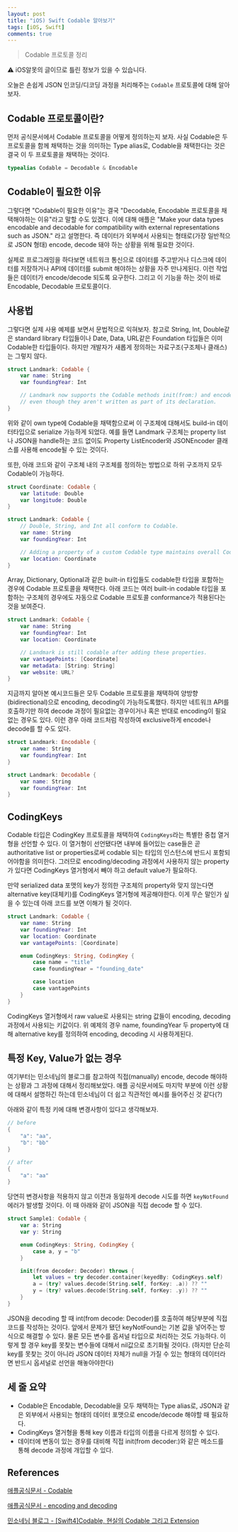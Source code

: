 ```yaml
---
layout: post
title: "iOS) Swift Codable 알아보기"
tags: [iOS, Swift]
comments: true
---
```


> Codable 프로토콜 정리  

⚠ iOS알못의 글이므로 틀린 정보가 있을 수 있습니다.  

오늘은 손쉽게 JSON 인코딩/디코딩 과정을 처리해주는 `Codable` 프로토콜에 대해 알아보자.

## Codable 프로토콜이란?

먼저 공식문서에서 Codable 프로토콜을 어떻게 정의하는지 보자. 사실 Codable은 두 프로토콜을 함께 채택하는 것을 의미하는 Type alias로, Codable을 채택한다는 것은 결국 이 두 프로토콜을 채택하는 것이다.

```swift
typealias Codable = Decodable & Encodable
```

## Codable이 필요한 이유

그렇다면 "Codable이 필요한 이유"는 결국 "Decodable, Encodable 프로토콜을 채택해야하는 이유"라고 말할 수도 있겠다. 이에 대해 애플은 "Make your data types encodable and decodable for compatibility with external representations such as JSON." 라고 설명한다. 즉 데이터가 외부에서 사용되는 형태로(가장 일반적으로 JSON 형태) encode, decode 돼야 하는 상황을 위해 필요한 것이다.

실제로 프로그래밍을 하다보면 네트워크 통신으로 데이터를 주고받거나 디스크에 데이터를 저장하거나 API에 데이터를 submit 해야하는 상황을 자주 만나게된다. 이런 작업들은 데이터가 encode/decode 되도록 요구한다. 그리고 이 기능을 하는 것이 바로 Encodable, Decodable 프로토콜이다.

## 사용법

그렇다면 실제 사용 예제를 보면서 문법적으로 익혀보자. 참고로 String, Int, Double같은 standard library 타입들이나 Date, Data, URL같은 Foundation 타입들은 이미 Codable한 타입들이다. 하지만 개발자가 새롭게 정의하는 자료구조(구조체나 클래스)는 그렇지 않다.

```swift
struct Landmark: Codable {
    var name: String
    var foundingYear: Int

    // Landmark now supports the Codable methods init(from:) and encode(to:),
    // even though they aren't written as part of its declaration.
}
```

위와 같이 own type에 Codable을 채택함으로써 이 구조체에 대해서도 build-in 데이터타입으로 serialize 가능하게 되었다. 예를 들면 Landmark 구조체는 property list나 JSON을 handle하는 코드 없이도 Property ListEncoder와 JSONEncoder 클래스를 사용해 encode될 수 있는 것이다.

또한, 아래 코드와 같이 구조체 내의 구조체를 정의하는 방법으로 하위 구조까지 모두 Codable이 가능하다.

```swift
struct Coordinate: Codable {
    var latitude: Double
    var longitude: Double
}

struct Landmark: Codable {
    // Double, String, and Int all conform to Codable.
    var name: String
    var foundingYear: Int

    // Adding a property of a custom Codable type maintains overall Codable conformance.
    var location: Coordinate
}
```

Array, Dictionary, Optional과 같은 built-in 타입들도 codable한 타입을 포함하는 경우에 Codable 프로토콜을 채택한다. 아래 코드는 여러 built-in codable 타입을 포함하는 구조체의 경우에도 자동으로 Codable 프로토콜 conformance가 적용된다는 것을 보여준다.

```swift
struct Landmark: Codable {
    var name: String
    var foundingYear: Int
    var location: Coordinate

    // Landmark is still codable after adding these properties.
    var vantagePoints: [Coordinate]
    var metadata: [String: String]
    var website: URL?
}
```

지금까지 알아본 예시코드들은 모두 Codable 프로토콜을 채택하여 양방향(bidirectional)으로 encoding, decoding이 가능하도록했다. 하지만 네트워크 API를 호출하기만 하여 decode 과정이 필요없는 경우이거나 혹은 반대로 encoding이 필요없는 경우도 있다. 이런 경우 아래 코드처럼 작성하여 exclusive하게 encode나 decode를 할 수도 있다.

```swift
struct Landmark: Encodable {
    var name: String
    var foundingYear: Int
}

struct Landmark: Decodable {
    var name: String
    var foundingYear: Int
}
```

## CodingKeys

Codable 타입은 CodingKey 프로토콜을 채택하여 `CodingKeys`라는 특별한 중첩 열거형을 선언할 수 있다. 이 열거형이 선언됐다면 내부에 들어있는 case들은 곧 authoritative list or properties로써 codable 되는 타입의 인스턴스에 반드시 포함되어야함을 의미한다. 그러므로 encoding/decoding 과정에서 사용하지 않는 property가 있다면 CodingKeys 열거형에서 빼야 하고 default value가 필요하다.

만약 serialized data 포맷의 key가 정의한 구조체의 property와 맞지 않는다면 alternative key(대체키)를 CodingKeys 열거형에 제공해야한다. 이게 무슨 말인가 싶을 수 있는데 아래 코드를 보면 이해가 될 것이다.

```swift
struct Landmark: Codable {
    var name: String
    var foundingYear: Int
    var location: Coordinate
    var vantagePoints: [Coordinate]

    enum CodingKeys: String, CodingKey {
        case name = "title"
        case foundingYear = "founding_date"

        case location
        case vantagePoints
    }
}
```

CodingKeys 열거형에서 raw value로 사용되는 string 값들이 encoding, decoding 과정에서 사용되는 키값이다. 위 예제의 경우 name, foundingYear 두 property에 대해 alternative key를 정의하여 encoding, decoding 시 사용하게된다.

## 특정 Key, Value가 없는 경우

여기부터는 민소네님의 블로그를 참고하여 직접(manually) encode, decode 해야하는 상황과 그 과정에 대해서 정리해보았다. 애플 공식문서에도 마지막 부분에 이런 상황에 대해서 설명하긴 하는데 민소네님이 더 쉽고 직관적인 예시를 들어주신 것 같다(?)

아래와 같이 특정 키에 대해 변경사항이 있다고 생각해보자.

```swift
// before
{
    "a": "aa",
    "b": "bb"
}

// after
{
    "a": "aa"
}
```

당연히 변경사항을 적용하지 않고 이전과 동일하게 decode 시도를 하면 `keyNotFound` 에러가 발생할 것이다. 이 때 아래와 같이 JSON을 직접 decode 할 수 있다.

```swift
struct Sample1: Codable {
    var a: String
    var y: String

    enum CodingKeys: String, CodingKey {
        case a, y = "b"
    }

    init(from decoder: Decoder) throws {
        let values = try decoder.container(keyedBy: CodingKeys.self)
        a = (try? values.decode(String.self, forKey: .a)) ?? ""
        y = (try? values.decode(String.self, forKey: .y)) ?? ""
    }
}
```

JSON을 decoding 할 때 int(from decode: Decoder)를 호출하여 해당부분에 직접 코드를 작성하는 것이다. 앞에서 문제가 됐던 keyNotFound는 기본 값을 넣어주는 방식으로 해결할 수 있다. 물론 모든 변수를 옵셔널 타입으로 처리하는 것도 가능하다. 이렇게 할 경우 key를 못찾는 변수들에 대해서 nil값으로 초기화될 것이다. (하지만 단순히 key를 못찾는 것이 아니라 JSON 데이터 자체가 null을 가질 수 있는 형태의 데이터라면 반드시 옵셔널로 선언을 해놓아야한다)

## 세 줄 요약

- Codable은 Encodable, Decodable을 모두 채택하는 Type alias로, JSON과 같은 외부에서 사용되는 형태의 데이터 포맷으로 encode/decode 해야할 때 필요하다.
- CodingKeys 열거형을 통해 key 이름과 타입의 이름을 다르게 정의할 수 있다.
- 데이터에 변동이 있는 경우를 대비해 직접 init(from decoder:)와 같은 메소드를 통해 decode 과정에 개입할 수 있다.

## References

[애플공식문서 - Codable](https://developer.apple.com/documentation/swift/codable)

[애플공식문서 - encoding and decoding](https://developer.apple.com/documentation/foundation/archives_and_serialization/encoding_and_decoding_custom_types)

[민소네님 블로그 - [Swift4]Codable, 현실의 Codable 그리고 Extension](http://minsone.github.io/programming/swift-codable-and-exceptions-extension)
